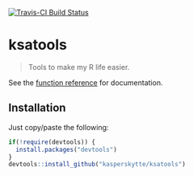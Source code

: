 [![Travis-CI Build Status](https://travis-ci.org/KasperSkytte/ksatools.svg?branch=master)](https://travis-ci.org/KasperSkytte/ksatools)

# ksatools
> Tools to make my R life easier.

See the [function reference](https://kasperskytte.github.io/ksatools/reference/index.html) for documentation.

## Installation
Just copy/paste the following:
```r
if(!require(devtools)) {
  install.packages("devtools")
}
devtools::install_github("kasperskytte/ksatools")
```
